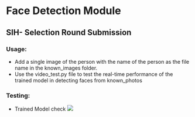 # Face Detection Module 
## SIH- Selection Round Submission
### Usage:
- Add a single image of the person with the name of the person as the file name in the known_images folder.
- Use the video_test.py file to test the real-time performance of the trained model in detecting faces from known_photos
### Testing:
- Trained Model check 
![](face_detection_real_time/manu_detection.gif)